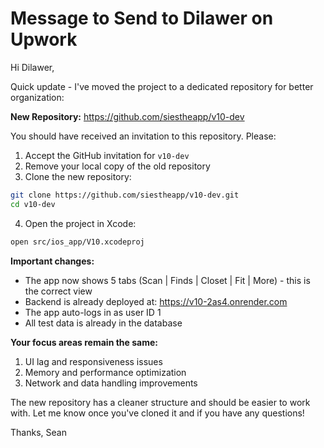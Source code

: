 # Message to Send to Dilawer on Upwork

Hi Dilawer,

Quick update - I've moved the project to a dedicated repository for better organization:

**New Repository:** https://github.com/siestheapp/v10-dev

You should have received an invitation to this repository. Please:

1. Accept the GitHub invitation for `v10-dev` 
2. Remove your local copy of the old repository
3. Clone the new repository:
```bash
git clone https://github.com/siestheapp/v10-dev.git
cd v10-dev
```

4. Open the project in Xcode:
```bash
open src/ios_app/V10.xcodeproj
```

**Important changes:**
- The app now shows 5 tabs (Scan | Finds | Closet | Fit | More) - this is the correct view
- Backend is already deployed at: https://v10-2as4.onrender.com
- The app auto-logs in as user ID 1
- All test data is already in the database

**Your focus areas remain the same:**
1. UI lag and responsiveness issues
2. Memory and performance optimization  
3. Network and data handling improvements

The new repository has a cleaner structure and should be easier to work with. Let me know once you've cloned it and if you have any questions!

Thanks,
Sean
